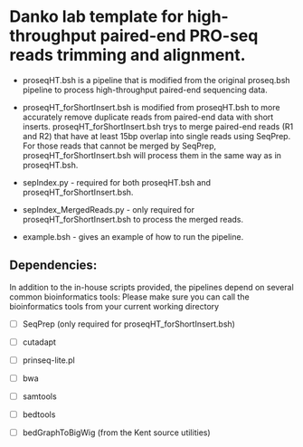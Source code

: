 Danko lab template for high-throughput paired-end PRO-seq reads trimming and alignment.
=============================================
* proseqHT.bsh is a pipeline that is modified from the original proseq.bsh pipeline to process high-throughput paired-end sequencing data.

* proseqHT_forShortInsert.bsh is modified from proseqHT.bsh to more accurately remove duplicate reads from paired-end data with short inserts. proseqHT_forShortInsert.bsh trys to merge paired-end reads (R1 and R2) that have at least 15bp overlap into single reads using SeqPrep. For those reads that cannot be merged by SeqPrep, proseqHT_forShortInsert.bsh will process them in the same way as in proseqHT.bsh.

* sepIndex.py - required for both proseqHT.bsh and proseqHT_forShortInsert.bsh.
* sepIndex_MergedReads.py - only required for proseqHT_forShortInsert.bsh to process the merged reads.
* example.bsh - gives an example of how to run the pipeline.

Dependencies: 
-------------

In addition to the in-house scripts provided, the pipelines depend on several common bioinformatics tools: 
Please make sure you can call the bioinformatics tools from your current working directory
- [ ] SeqPrep (only required for proseqHT_forShortInsert.bsh)
- [ ] cutadapt
- [ ] prinseq-lite.pl
- [ ] bwa
- [ ] samtools
- [ ] bedtools
- [ ] bedGraphToBigWig (from the Kent source utilities)
    
    
